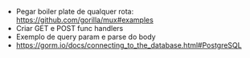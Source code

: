 


- Pegar boiler plate de qualquer rota: https://github.com/gorilla/mux#examples
- Criar GET e POST func handlers
- Exemplo de query param e parse do body
- https://gorm.io/docs/connecting_to_the_database.html#PostgreSQL